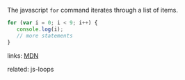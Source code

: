 The javascript `for` command iterates through a list of items.

```js
for (var i = 0; i < 9; i++) {
   console.log(i);
   // more statements
}
```

links: [MDN](https://developer.mozilla.org/en-US/docs/Web/JavaScript/Reference/Statements/for)

related: js-loops
